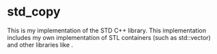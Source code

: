 # std_copy

This is my implementation of the STD C++ library. This implementation includes my own implementation 
of STL containers (such as std::vector) and other libraries like <algorithm>.
